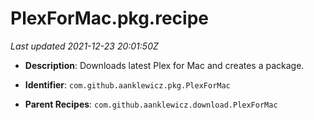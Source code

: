 # PlexForMac.pkg.recipe

_Last updated 2021-12-23 20:01:50Z_

- **Description**: Downloads latest Plex for Mac and creates a package.

- **Identifier**: `com.github.aanklewicz.pkg.PlexForMac`

- **Parent Recipes**: `com.github.aanklewicz.download.PlexForMac`
